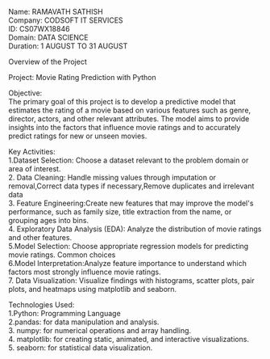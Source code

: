Name: RAMAVATH SATHISH        
Company: CODSOFT IT SERVICES      
ID: CS07WX18846        
Domain: DATA SCIENCE      
Duration: 1 AUGUST TO 31 AUGUST       

Overview of the Project      

Project: Movie Rating Prediction with Python       

Objective:        
The primary goal of this project is to develop a predictive model that estimates the rating of a movie based on various features such as genre, director, actors, and other relevant attributes. The model aims to provide insights into the factors that influence movie ratings and to accurately predict ratings for new or unseen movies.

Key Activities:         
1.Dataset Selection: Choose a dataset relevant to the problem domain or area of interest.       
2. Data Cleaning: Handle missing values through imputation or removal,Correct data types if necessary,Remove duplicates and irrelevant data      
3. Feature Engineering:Create new features that may improve the model's performance, such as family size, title extraction from the name, or grouping ages into bins.         
4. Exploratory Data Analysis (EDA): Analyze the distribution of movie ratings and other features.         
5.Model Selection: Choose appropriate regression models for predicting movie ratings. Common choices          
6.Model Interpretation:Analyze feature importance to understand which factors most strongly influence movie ratings.        
7. Data Visualization: Visualize findings with histograms, scatter plots, pair plots, and heatmaps using matplotlib and seaborn.     

Technologies Used:        
1.Python: Programming Language      
2.pandas: for data manipulation and analysis.      
3. numpy: for numerical operations and array handling.      
4. matplotlib: for creating static, animated, and interactive visualizations.      
5. seaborn: for statistical data visualization.         
